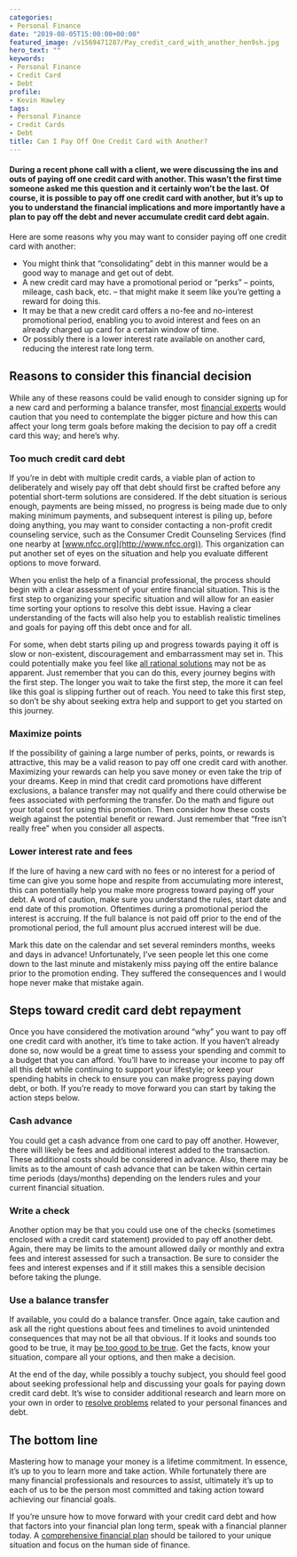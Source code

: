 ```yaml
---
categories:
- Personal Finance
date: "2019-08-05T15:00:00+00:00"
featured_image: /v1569471287/Pay_credit_card_with_another_hen9sh.jpg
hero_text: ""
keywords:
- Personal Finance
- Credit Card
- Debt
profile:
- Kevin Hawley
tags:
- Personal Finance
- Credit Cards
- Debt
title: Can I Pay Off One Credit Card with Another?
---
```

#### During a recent phone call with a client, we were discussing the ins and outs of paying off one credit card with another. This wasn’t the first time someone asked me this question and it certainly won’t be the last. Of course, it is possible to pay off one credit card with another, but it’s up to you to understand the financial implications and more importantly have a plan to pay off the debt and never accumulate credit card debt again.

Here are some reasons why you may want to consider paying off one credit card with another:

* You might think that “consolidating” debt in this manner would be a good way to manage and get out of debt.
* A new credit card may have a promotional period or “perks” – points, mileage, cash back, etc. – that might make it seem like you’re getting a reward for doing this.
* It may be that a new credit card offers a no-fee and no-interest promotional period, enabling you to avoid interest and fees on an already charged up card for a certain window of time.
* Or possibly there is a lower interest rate available on another card, reducing the interest rate long term.

## Reasons to consider this financial decision

While any of these reasons could be valid enough to consider signing up for a new card and performing a balance transfer, most [financial experts](https://navalign.com/who-we-are/) would caution that you need to contemplate the bigger picture and how this can affect your long term goals before making the decision to pay off a credit card this way; and here’s why.

### Too much credit card debt

If you’re in debt with multiple credit cards, a viable plan of action to deliberately and wisely pay off that debt should first be crafted before any potential short-term solutions are considered. If the debt situation is serious enough, payments are being missed, no progress is being made due to only making minimum payments, and subsequent interest is piling up, before doing anything, you may want to consider contacting a non-profit credit counseling service, such as the Consumer Credit Counseling Services (find one nearby at [www.nfcc.org](http://www.nfcc.org)). This organization can put another set of eyes on the situation and help you evaluate different options to move forward.

When you enlist the help of a financial professional, the process should begin with a clear assessment of your entire financial situation. This is the first step to organizing your specific situation and will allow for an easier time sorting your options to resolve this debt issue. Having a clear understanding of the facts will also help you to establish realistic timelines and goals for paying off this debt once and for all.

For some, when debt starts piling up and progress towards paying it off is slow or non-existent, discouragement and embarrassment may set in. This could potentially make you feel like [all rational solutions](https://navalign.com/updates/the-4-biggest-money-mistakes-to-avoid/) may not be as apparent. Just remember that you can do this, every journey begins with the first step. The longer you wait to take the first step, the more it can feel like this goal is slipping further out of reach. You need to take this first step, so don’t be shy about seeking extra help and support to get you started on this journey.

### Maximize points

If the possibility of gaining a large number of perks, points, or rewards is attractive, this may be a valid reason to pay off one credit card with another. Maximizing your rewards can help you save money or even take the trip of your dreams. Keep in mind that credit card promotions have different exclusions, a balance transfer may not qualify and there could otherwise be fees associated with performing the transfer. Do the math and figure out your total cost for using this promotion. Then consider how these costs weigh against the potential benefit or reward. Just remember that “free isn’t really free” when you consider all aspects.

### Lower interest rate and fees

If the lure of having a new card with no fees or no interest for a period of time can give you some hope and respite from accumulating more interest, this can potentially help you make more progress toward paying off your debt. A word of caution, make sure you understand the rules, start date and end date of this promotion. Oftentimes during a promotional period the interest is accruing. If the full balance is not paid off prior to the end of the promotional period, the full amount plus accrued interest will be due.

Mark this date on the calendar and set several reminders months, weeks and days in advance! Unfortunately, I’ve seen people let this one come down to the last minute and mistakenly miss paying off the entire balance prior to the promotion ending. They suffered the consequences and I would hope never make that mistake again.

## Steps toward credit card debt repayment

Once you have considered the motivation around “why” you want to pay off one credit card with another, it’s time to take action. If you haven’t already done so, now would be a great time to assess your spending and commit to a budget that you can afford. You’ll have to increase your income to pay off all this debt while continuing to support your lifestyle; or keep your spending habits in check to ensure you can make progress paying down debt, or both. If you’re ready to move forward you can start by taking the action steps below.

### Cash advance

You could get a cash advance from one card to pay off another. However, there will likely be fees and additional interest added to the transaction. These additional costs should be considered in advance. Also, there may be limits as to the amount of cash advance that can be taken within certain time periods (days/months) depending on the lenders rules and your current financial situation.

### Write a check

Another option may be that you could use one of the checks (sometimes enclosed with a credit card statement) provided to pay off another debt. Again, there may be limits to the amount allowed daily or monthly and extra fees and interest assessed for such a transaction. Be sure to consider the fees and interest expenses and if it still makes this a sensible decision before taking the plunge.

### Use a balance transfer

If available, you could do a balance transfer. Once again, take caution and ask all the right questions about fees and timelines to avoid unintended consequences that may not be all that obvious. If it looks and sounds too good to be true, it may [be too good to be true](http://clark.com/personal-finance-credit/6-mistakes-that-will-turn-a-balance-transfer/). Get the facts, know your situation, compare all your options, and then make a decision.

At the end of the day, while possibly a touchy subject, you should feel good about seeking professional help and discussing your goals for paying down credit card debt. It’s wise to consider additional research and learn more on your own in order to [resolve problems](https://navalign.com/updates/the-5-biggest-mistakes-people-make-with-their-first-million/) related to your personal finances and debt.

## The bottom line

Mastering how to manage your money is a lifetime commitment. In essence, it’s up to you to learn more and take action. While fortunately there are many financial professionals and resources to assist, ultimately it’s up to each of us to be the person most committed and taking action toward achieving our financial goals.

If you’re unsure how to move forward with your credit card debt and how that factors into your financial plan long term, speak with a financial planner today. A [comprehensive financial plan](https://navalign.com/what-we-do/fiduciary-financial-planning/) should be tailored to your unique situation and focus on the human side of finance.